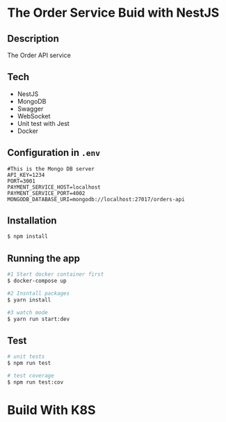 # The Order Service Buid with NestJS

## Description

The Order API service

## Tech

- NestJS
- MongoDB
- Swagger
- WebSocket
- Unit test with Jest
- Docker

## Configuration in `.env`

```
#This is the Mongo DB server
API_KEY=1234
PORT=3001
PAYMENT_SERVICE_HOST=localhost
PAYMENT_SERVICE_PORT=4002
MONGODB_DATABASE_URI=mongodb://localhost:27017/orders-api
```

## Installation

```bash
$ npm install
```

## Running the app

```bash
#1 Start docker container first
$ docker-compose up

#2 Insntall packages
$ yarn install

#3 watch mode
$ yarn run start:dev
```

## Test

```bash
# unit tests
$ npm run test

# test coverage
$ npm run test:cov
```


# Build With K8S

